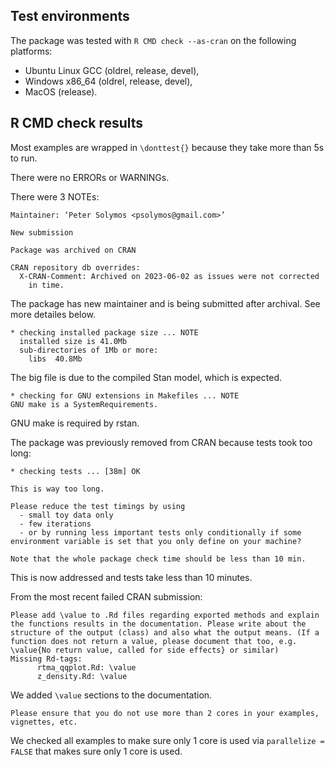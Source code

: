 ## Test environments

The package was tested with `R CMD check --as-cran` on the following platforms:

* Ubuntu Linux GCC (oldrel, release, devel),
* Windows x86_64  (oldrel, release, devel),
* MacOS (release).

## R CMD check results

Most examples are wrapped in `\donttest{}` because they take more than 5s to run.

There were no ERRORs or WARNINGs.

There were 3 NOTEs:

```
Maintainer: ‘Peter Solymos <psolymos@gmail.com>’

New submission

Package was archived on CRAN

CRAN repository db overrides:
  X-CRAN-Comment: Archived on 2023-06-02 as issues were not corrected
    in time.
```

The package has new maintainer and is being submitted after archival. See more detailes below.

```
* checking installed package size ... NOTE
  installed size is 41.0Mb
  sub-directories of 1Mb or more:
    libs  40.8Mb
```

The big file is due to the compiled Stan model, which is expected.

```
* checking for GNU extensions in Makefiles ... NOTE
GNU make is a SystemRequirements.
```

GNU make is required by rstan.

The package was previously removed from CRAN because tests took too long:

```
* checking tests ... [38m] OK

This is way too long.

Please reduce the test timings by using
  - small toy data only
  - few iterations
  - or by running less important tests only conditionally if some
environment variable is set that you only define on your machine?

Note that the whole package check time should be less than 10 min.
```

This is now addressed and tests take less than 10 minutes.

From the most recent failed CRAN submission:

```
Please add \value to .Rd files regarding exported methods and explain
the functions results in the documentation. Please write about the
structure of the output (class) and also what the output means. (If a
function does not return a value, please document that too, e.g.
\value{No return value, called for side effects} or similar)
Missing Rd-tags:
      rtma_qqplot.Rd: \value
      z_density.Rd: \value
```

We added `\value` sections to the documentation.

```
Please ensure that you do not use more than 2 cores in your examples,
vignettes, etc.
```

We checked all examples to make sure only 1 core is used via `parallelize = FALSE` that makes sure only 1 core is used.
